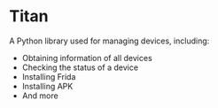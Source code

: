 # Titan

A Python library used for managing devices, including:

- Obtaining information of all devices
- Checking the status of a device
- Installing Frida
- Installing APK
- And more